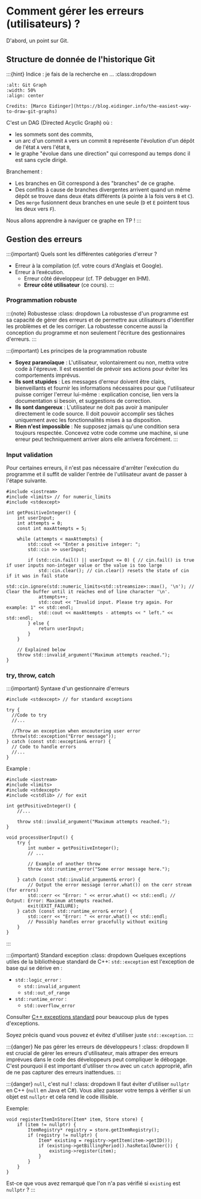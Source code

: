 # Comment gérer les erreurs (utilisateurs) ?

D'abord, un point sur Git.

## Structure de donnée de l'historique Git

:::{hint} Indice : je fais de la recherche en ... 
:class:dropdown
```{figure} ../images/git-graph.png
:alt: Git Graph
:width: 50%
:align: center

Credits: [Marco Eidinger](https://blog.eidinger.info/the-easiest-way-to-draw-git-graphs)
```

C'est un DAG (Directed Acyclic Graph) où :
- les sommets sont des commits,
- un arc d'un commit `A` vers un commit `B` représente l'évolution d'un dépôt de l'état `A` vers l'état `B`,
- le graphe "évolue dans une direction" qui correspond au temps donc il est sans cycle dirigé.

Branchement :
- Les branches en Git correspond à des "branches" de ce graphe.
- Des conflits à cause de branches divergentes arrivent quand un même dépôt se trouve dans deux états différents (`A` pointe à la fois vers `B` et `C`).
- Des `merge` fusionnent deux branches en une seule (`D` et `E` pointent tous les deux vers `F`).

Nous allons apprendre à naviguer ce graphe en TP !
:::

## Gestion des erreurs

:::{important} Quels sont les différentes catégories d'erreur ?
- Erreur à la compilation (cf. votre cours d'Anglais et Google).
- Erreur à l’exécution.
    - Erreur côté développeur (cf. TP debugger en IHM).
    - **Erreur côté utilisateur** (ce cours).
:::

### Programmation robuste

:::{note} Robustesse
:class: dropdown
La robustesse d'un programme est sa capacité de gérer des erreurs et de permettre aux utilisateurs d'identifier les problèmes et de les corriger. La robustesse concerne aussi la conception du programme et non seulement l'écriture des gestionnaires d'erreurs.
:::

:::{important} Les principes de la programmation robuste  
- **Soyez paranoïaque** : L'utilisateur, volontairement ou non, mettra votre code à l'épreuve. Il est essentiel de prévoir ses actions pour éviter les comportements imprévus.
- **Ils sont stupides** : Les messages d'erreur doivent être clairs, bienveillants et fournir les informations nécessaires pour que l'utilisateur puisse corriger l'erreur lui-même : explication concise, lien vers la documentation si besoin, et suggestions de correction.
- **Ils sont dangereux** : L'utilisateur ne doit pas avoir à manipuler directement le code source. Il doit pouvoir accomplir ses tâches uniquement avec les fonctionnalités mises à sa disposition.
- **Rien n'est impossible** : Ne supposez jamais qu'une condition sera toujours respectée. Concevez votre code comme une machine, si une erreur peut techniquement arriver alors elle arrivera forcément.
:::

### Input validation

Pour certaines erreurs, il n'est pas nécessaire d'arrêter l'exécution du programme et il suffit de valider l'entrée de l'utilisateur avant de passer à l'étape suivante.

```{code} cpp
#include <iostream>
#include <limits> // for numeric_limits
#include <stdexcept>

int getPositiveInteger() {
    int userInput;
    int attempts = 0;
    const int maxAttempts = 5;

    while (attempts < maxAttempts) {
        std::cout << "Enter a positive integer: ";
        std::cin >> userInput;

        if (std::cin.fail() || userInput <= 0) { // cin.fail() is true if user inputs non-integer value or the value is too large
            std::cin.clear(); // cin.clear() resets the state of cin if it was in fail state
            std::cin.ignore(std::numeric_limits<std::streamsize>::max(), '\n'); // Clear the buffer until it reaches end of line character '\n'.
            attempts++;
            std::cout << "Invalid input. Please try again. For example: 1" << std::endl;
            std::cout << maxAttempts - attempts << " left." << std::endl;
        } else {
            return userInput;
        }
    }
    
    // Explained below
    throw std::invalid_argument("Maximum attempts reached.");
}
```

### try, throw, catch

:::{important} Syntaxe d'un gestionnaire d'erreurs
```{code} cpp
#include <stdexcept> // for standard exceptions

try {
  //Code to try
  //...
  
  //Throw an exception when encoutering user error
  throw(std::exception("Error message")); 
} catch (const std::exception& error) {
  // Code to handle errors
  //...
}
```

Example :
```{code} cpp
#include <iostream>
#include <limits>
#include <stdexcept>
#include <cstdlib> // for exit

int getPositiveInteger() {
    //...

    throw std::invalid_argument("Maximum attempts reached.");
}

void processUserInput() {
    try {
        int number = getPositiveInteger();
        // ...

        // Example of another throw
        throw std::runtime_error("Some error message here.");

    } catch (const std::invalid_argument& error) {
        // Output the error message (error.what()) on the cerr stream (for errors)
        std::cerr << "Error: " << error.what() << std::endl; // Output: Error: Maximum attempts reached.
        exit(EXIT_FAILURE);
    } catch (const std::runtime_error& error) {
        std::cerr << "Error: " << error.what() << std::endl;
        // Possibly handles error gracefully without exiting
    }
}
```
:::

:::{important} Standard exception
:class: dropdown
Quelques exceptions utiles de la bibliothèque standard de C++:
`std::exception` est l'exception de base qui se dérive en :
- `std::logic_error` :
    - `std::invalid_argument` 
    - `std::out_of_range`
- `std::runtime_error` :
    - `std::overflow_error`

Consulter [C++ exceptions standard](https://en.cppreference.com/w/cpp/error/exception) pour beaucoup plus de types d'exceptions.

Soyez précis quand vous pouvez et évitez d'utiliser juste `std::exception`.
:::

:::{danger} Ne pas gérer les erreurs de développeurs !
:class: dropdown
Il est crucial de gérer les erreurs d'utilisateur, mais attraper des erreurs imprévues dans le code des développeurs peut compliquer le débogage. C'est pourquoi il est important d'utiliser `throw` avec un `catch` approprié, afin de ne pas capturer des erreurs inattendues.
:::

:::{danger} `null`, c'est nul !
:class: dropdown
Il faut éviter d'utiliser `nullptr` en C++ (`null` en Java et C#). Vous allez passer votre temps à vérifier si un objet est `nullptr` et cela rend le code illisible.

Exemple:
```{code} cpp
void registerItemInStore(Item* item, Store store) {
    if (item != nullptr) {
        ItemRegistry* registry = store.getItemRegistry();
        if (registry != nullptr) {
            Item* existing = registry->getItem(item->getID());
            if (existing->getBillingPeriod().hasRetailOwner()) {
                existing->register(item);
            }
        }
    }
}
```
Est-ce que vous avez remarqué que l'on n'a pas vérifié si `existing` est `nullptr` ?
:::
